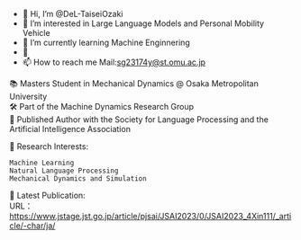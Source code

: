 - 👋 Hi, I’m @DeL-TaiseiOzaki
- 👀 I’m interested in Large Language Models and Personal Mobility Vehicle
- 🌱 I’m currently learning Machine Enginnering
- 💞️ 
- 📫 How to reach me Mail:sg23174y@st.omu.ac.jp

📚 Masters Student in Mechanical Dynamics @ Osaka Metropolitan University  
🛠 Part of the Machine Dynamics Research Group  
📖 Published Author with the Society for Language Processing and the Artificial Intelligence Association  

💼 Research Interests:

    Machine Learning
    Natural Language Processing
    Mechanical Dynamics and Simulation

🔗 Latest Publication:  
URL：https://www.jstage.jst.go.jp/article/pjsai/JSAI2023/0/JSAI2023_4Xin111/_article/-char/ja/
